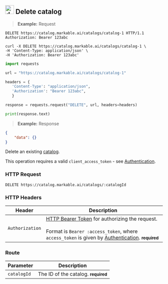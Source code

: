 
## <img src="images/delete-catalog_icon.png" alt="delete-catalog_icon" width="28px" height="auto"> Delete catalog

> **Example:** Request

```http
DELETE https://catalog.markable.ai/catalogs/catalog-1 HTTP/1.1
Authorization: Bearer 123abc
```

```shell
curl -X DELETE https://catalog.markable.ai/catalogs/catalog-1 \
-H 'Content-Type: application/json' \
-H 'Authorization: Bearer 123abc'
```

```python
import requests

url = "https://catalog.markable.ai/catalogs/catalog-1"

headers = {
   'Content-Type': "application/json",
   'Authorization': "Bearer 123abc",
   }

response = requests.request("DELETE", url, headers=headers)

print(response.text)
```

> **Example:** Response

```json
{
	"data": {}
}
```


Delete an existing [catalog](#the-catalog-object).

<aside class="notice">
	This operation requires a valid <code>client_access_token</code> - see <a href="#authentication">Authentication</a>.
</aside>


### HTTP Request

`DELETE https://catalog.markable.ai/catalogs/:catalogId`


### HTTP Headers

Header       		| Description
----------      	| ----------
`Authorization`     | [HTTP Bearer Token](https://tools.ietf.org/html/rfc6750) for authorizing the request. <br><br>Format is `Bearer :access_token`, where `access_token` is given by [Authentication](#authentication). **<small>required</small>**


### Route

Parameter 		| Description
---------- 		| ----------
`catalogId` 	| The ID of the catalog. **<small>required</small>**
